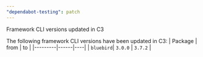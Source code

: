 ```yaml
---
"dependabot-testing": patch
---
```


Framework CLI versions updated in C3

The following framework CLI versions have been updated in C3:
   | Package | from | to |
   |---------|------|----|
   | `bluebird`| `3.0.0` | `3.7.2` |

